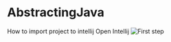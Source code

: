 # AbstractingJava
How to import project to intellij
Open Intellij
![First step](https://github.com/victorstef21/AbstractingJava/assets/122342928/dd40a5d9-56dd-4ed3-80f6-e3b716dc4996)
